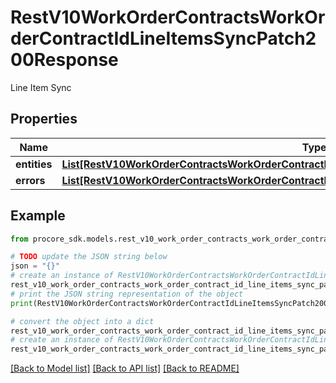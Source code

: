 # RestV10WorkOrderContractsWorkOrderContractIdLineItemsSyncPatch200Response

Line Item Sync

## Properties

Name | Type | Description | Notes
------------ | ------------- | ------------- | -------------
**entities** | [**List[RestV10WorkOrderContractsWorkOrderContractIdLineItemsSyncPatch200ResponseEntitiesInner]**](RestV10WorkOrderContractsWorkOrderContractIdLineItemsSyncPatch200ResponseEntitiesInner.md) |  | [optional] 
**errors** | [**List[RestV10WorkOrderContractsWorkOrderContractIdLineItemsSyncPatch200ResponseErrorsInner]**](RestV10WorkOrderContractsWorkOrderContractIdLineItemsSyncPatch200ResponseErrorsInner.md) |  | [optional] 

## Example

```python
from procore_sdk.models.rest_v10_work_order_contracts_work_order_contract_id_line_items_sync_patch200_response import RestV10WorkOrderContractsWorkOrderContractIdLineItemsSyncPatch200Response

# TODO update the JSON string below
json = "{}"
# create an instance of RestV10WorkOrderContractsWorkOrderContractIdLineItemsSyncPatch200Response from a JSON string
rest_v10_work_order_contracts_work_order_contract_id_line_items_sync_patch200_response_instance = RestV10WorkOrderContractsWorkOrderContractIdLineItemsSyncPatch200Response.from_json(json)
# print the JSON string representation of the object
print(RestV10WorkOrderContractsWorkOrderContractIdLineItemsSyncPatch200Response.to_json())

# convert the object into a dict
rest_v10_work_order_contracts_work_order_contract_id_line_items_sync_patch200_response_dict = rest_v10_work_order_contracts_work_order_contract_id_line_items_sync_patch200_response_instance.to_dict()
# create an instance of RestV10WorkOrderContractsWorkOrderContractIdLineItemsSyncPatch200Response from a dict
rest_v10_work_order_contracts_work_order_contract_id_line_items_sync_patch200_response_from_dict = RestV10WorkOrderContractsWorkOrderContractIdLineItemsSyncPatch200Response.from_dict(rest_v10_work_order_contracts_work_order_contract_id_line_items_sync_patch200_response_dict)
```
[[Back to Model list]](../README.md#documentation-for-models) [[Back to API list]](../README.md#documentation-for-api-endpoints) [[Back to README]](../README.md)


